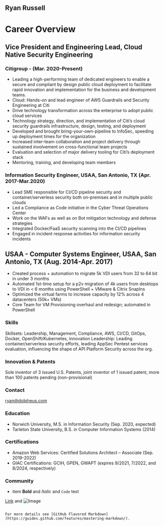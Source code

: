 ## Ryan Russell

# Career Overview
## Vice President and Engineering Lead, Cloud Native Security Engineering
### Citigroup - (Mar. 2020-Present)
- Leading a high-performing team of dedicated engineers to enable a secure and compliant by design public cloud deployment to facilitate rapid innovation and implementation for the business and development teams.
- Cloud: Hands-on and lead engineer of AWS Guardrails and Security Engineering at Citi
- Drive technology transformation across the enterprise to adopt public cloud services
- Technology strategy, direction, and implementation of Citi’s cloud security guardrails infrastructure, design, testing, and deployment
- Developed and brought bring-your-own-pipeline to InfoSec, speeding up deployment times for the organization
- Increased inter-team collaboration and project delivery through sustained involvement on cross-functional team projects
- Evaluation and selection of major delivery tooling for Citi’s deployment stack
- Mentoring, training, and developing team members
### Information Security Engineer, USAA, San Antonio, TX (Apr. 2017-Mar.2020)
- Lead SME responsible for CI/CD pipeline security and container/serverless security both on-premises and in multiple public clouds
- Led a Compliance as Code initiative in the Cyber Threat Operations Center
- Work on the WAFs as well as on Bot mitigation technology and defense strategies
- Integrated Docker/FaaS security scanning into the CI/CD pipelines
- Engaged in incident response activities for information security incidents
## USAA - Computer Systems Engineer, USAA, San Antonio, TX (Aug. 2014-Apr. 2017)
- Created process + automation to migrate 5k VDI users from 32 to 64 bit in under 3 months
- Automated 1st-time setup for a p2v migration of 4k users from desktops to VDI in < 6 months using PowerShell + VMware & Citrix SnapIns
- Optimized the virtual farms to increase capacity by 12% across 4 datacenters (50k+ VMs)
- Core Team for VM Provisioning overhaul and redesign; automated in PowerShell

 
       

### Skills
Skillsets: Leadership, Management, Compliance, AWS, CI/CD, GitOps, Docker, OpenShift/Kubernetes, innovation
Leadership: Leading container/serverless security efforts, leading AppSec Pentest services evaluation, influencing the shape of API Platform Security across the org.

### Innovation & Patents
Sole inventor of 3 issued U.S. Patents, joint inventor of 1 issued patent, more than 100 patents pending (non-provisional)

### Contact
ryan@dolpheus.com

### Education
- Norwich University, M.S. in Information Security (Sep. 2020, expected)
- Tarleton State University, B.S. in Computer Information Systems (2014) 

### Certifications
- Amazon Web Services: Certified Solutions Architect – Associate (Sep. 2019-2022)    
- GIAC Certifications: GCIH, GPEN, GWAPT (expires 9/2021, 7/2022, and 8/2024, respectively)

### Community
- item
**Bold** and _Italic_ and `Code` text

[Link](url) and ![Image](src)
```

For more details see [GitHub Flavored Markdown](https://guides.github.com/features/mastering-markdown/).

